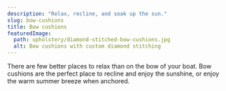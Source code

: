 ```yaml
---
description: "Relax, recline, and soak up the sun."
slug: bow-cushions
title: Bow cushions
featuredImage:
  path: upholstery/diamond-stitched-bow-cushions.jpg
  alt: Bow cushions with custom diamond stitching
---
```


There are few better places to relax than on the bow of your boat. Bow cushions
are the perfect place to recline and enjoy the sunshine, or enjoy the warm
summer breeze when anchored.

